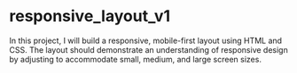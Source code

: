 # responsive_layout_v1
In this project, I will build a responsive, mobile-first layout using HTML and CSS. The layout should demonstrate an understanding of responsive design by adjusting to accommodate small, medium, and large screen sizes.
